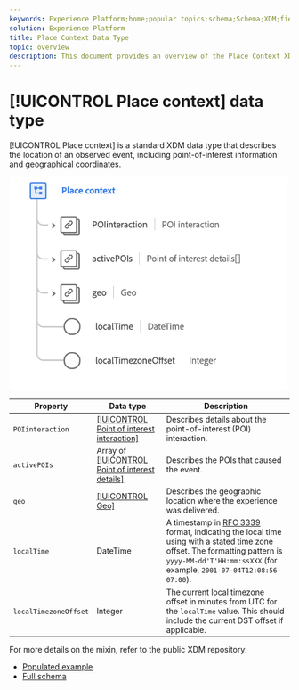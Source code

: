 ```yaml
---
keywords: Experience Platform;home;popular topics;schema;Schema;XDM;fields;schemas;Schemas;place context;placeContext;datatype;data-type;data type;
solution: Experience Platform
title: Place Context Data Type
topic: overview
description: This document provides an overview of the Place Context XDM data type.
---
```


# [!UICONTROL Place context] data type

[!UICONTROL Place context] is a standard XDM data type that describes the location of an observed event, including point-of-interest information and geographical coordinates.

<img src='../images/data-types/place-context.png' width=500 /><br />

| Property | Data type | Description |
| --- | --- | --- |
| `POIinteraction` | [[!UICONTROL Point of interest interaction]](./poi-interaction.md) | Describes details about the point-of-interest (POI) interaction. |
| `activePOIs` | Array of [[!UICONTROL Point of interest details]](./poi-details.md) | Describes the POIs that caused the event. |
| `geo` | [[!UICONTROL Geo]](./geo.md) | Describes the geographic location where the experience was delivered. |
| `localTime` | DateTime | A timestamp in [RFC 3339](https://tools.ietf.org/html/rfc3339) format, indicating the local time using with a stated time zone offset. The formatting pattern is `yyyy-MM-dd'T'HH:mm:ssXXX` (for example, `2001-07-04T12:08:56-07:00`). |
| `localTimezoneOffset` | Integer | The current local timezone offset in minutes from UTC for the `localTime` value. This should include the current DST offset if applicable. |

For more details on the mixin, refer to the public XDM repository:

* [Populated example](https://github.com/adobe/xdm/blob/master/components/datatypes/placecontext.example.1.json)
* [Full schema](https://github.com/adobe/xdm/blob/master/components/datatypes/placecontext.schema.json)